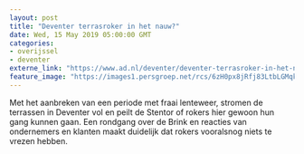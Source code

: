 ```yaml
---
layout: post
title: "Deventer terrasroker in het nauw?"
date: Wed, 15 May 2019 05:00:00 GMT
categories: 
- overijssel 
- deventer 
externe_link: "https://www.ad.nl/deventer/deventer-terrasroker-in-het-nauw~a45ee847/"
feature_image: "https://images1.persgroep.net/rcs/6zH0px8jRfj83LtbLGMqkfOFVKA/diocontent/148355893/_fitwidth/400/?appId=21791a8992982cd8da851550a453bd7f&quality=0.7"
---
```


Met het aanbreken van een periode met fraai lenteweer, stromen de terrassen in Deventer vol en peilt de Stentor of rokers hier gewoon hun gang kunnen gaan. Een rondgang over de Brink en reacties van ondernemers en klanten maakt duidelijk dat rokers vooralsnog niets te vrezen hebben.
